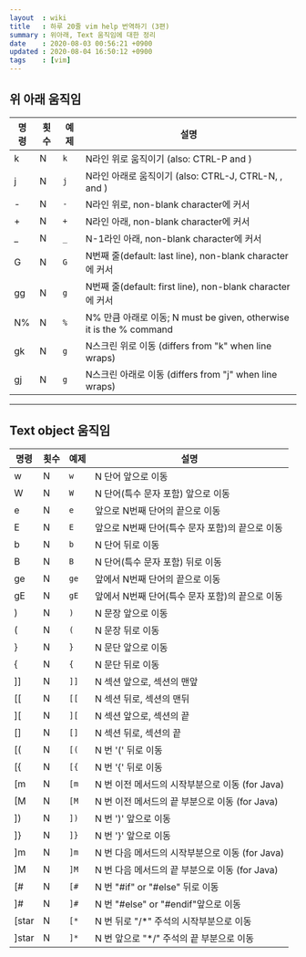 ```yaml
---
layout  : wiki
title   : 하루 20줄 vim help 번역하기 (3편)
summary : 위아래, Text 움직임에 대한 정리
date    : 2020-08-03 00:56:21 +0900
updated : 2020-08-04 16:50:12 +0900
tags    : [vim]
---
```


## 위 아래 움직임

| 명령 | 횟수 | 예제 | 설명                                                                  |
|------|------|------|-----------------------------------------------------------------------|
| k    | N    | `k`  | N라인 위로 움직이기 (also: CTRL-P and <Up>)                           |
| j    | N    | `j`  | N라인 아래로 움직이기 (also: CTRL-J, CTRL-N, <NL>, and <Down>)        |
| -    | N    | `-`  | N라인 위로, non-blank character에 커서                                |
| +    | N    | `+`  | N라인 아래, non-blank character에 커서                                |
| _    | N    | `_`  | N-1라인 아래, non-blank character에 커서                              |
| G    | N    | `G`  | N번째 줄(default: last line), non-blank character에 커서              |
| gg   | N    | `g`  | N번째 줄(default: first line), non-blank character에 커서             |
| N%   | N    | `%`  | N% 만큼 아래로 이동; N must be given, otherwise it is the  %  command |
| gk   | N    | `g`  | N스크린 위로 이동 (differs from "k" when line wraps)                  |
| gj   | N    | `g`  | N스크린 아래로 이동 (differs from "j" when line wraps)                |

------------------------------------------------------------------------------

## Text object 움직임


| 명령  | 횟수 | 예제 | 설명                                                |
|-------|------|------|-----------------------------------------------------|
| w     | N    | `w`  | N 단어 앞으로 이동                                  |
| W     | N    | `W`  | N 단어(특수 문자 포함) 앞으로 이동                  |
| e     | N    | `e`  | 앞으로 N번째 단어의 끝으로 이동                     |
| E     | N    | `E`  | 앞으로 N번째 단어(특수 문자 포함)의 끝으로 이동     |
| b     | N    | `b`  | N 단어 뒤로 이동                                    |
| B     | N    | `B`  | N 단어(특수 문자 포함) 뒤로 이동                    |
| ge    | N    | `ge` | 앞에서 N번째 단어의 끝으로 이동                     |
| gE    | N    | `gE` | 앞에서 N번째 단어(특수 문자 포함)의 끝으로 이동     |
| )     | N    | `)`  | N 문장 앞으로 이동                                  |
| (     | N    | `(`  | N 문장 뒤로 이동                                    |
| }     | N    | `}`  | N 문단 앞으로 이동                                  |
| {     | N    | `{`  | N 문단 뒤로 이동                                    |
| ]]    | N    | `]]` | N 섹션 앞으로, 섹션의 맨앞                          |
| [[    | N    | `[[` | N 섹션 뒤로, 섹션의 맨뒤                            |
| ][    | N    | `][` | N 섹션 앞으로, 섹션의 끝                            |
| []    | N    | `[]` | N 섹션 뒤로, 섹션의 끝                              |
| [(    | N    | `[(` | N 번 '(' 뒤로 이동                                  |
| [{    | N    | `[{` | N 번 '{' 뒤로 이동                                  |
| [m    | N    | `[m` | N 번 이전 메서드의 시작부분으로 이동 (for Java)     |
| [M    | N    | `[M` | N 번 이전 메서드의 끝 부분으로 이동 (for Java)      |
| ])    | N    | `])` | N 번 ')' 앞으로 이동                                |
| ]}    | N    | `]}` | N 번 '}' 앞으로 이동                                |
| ]m    | N    | `]m` | N 번 다음 메서드의 시작부분으로 이동 (for Java)     |
| ]M    | N    | `]M` | N 번 다음 메서드의 끝 부분으로 이동 (for Java)      |
| [#    | N    | `[#` | N 번 "#if" or "#else" 뒤로 이동                     |
| ]#    | N    | `]#` | N 번 "#else" or "#endif"앞으로 이동                 |
| [star | N    | `[*` | N 번 뒤로 "/*" 주석의 시작부분으로 이동             |
| ]star | N    | `]*` | N 번 앞으로 "*/" 주석의 끝 부분으로 이동            |
